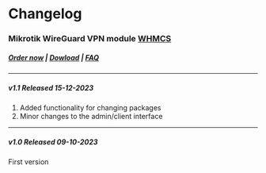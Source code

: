 # Changelog

### Mikrotik WireGuard VPN module **[WHMCS](https://puqcloud.com/link.php?id=77)** 

#####  [Order now](https://puqcloud.com/index.php?rp=/store/whmcs-module-mikrotik-wireguard-vpn) | [Dowload](https://download.puqcloud.com/WHMCS/servers/PUQ_WHMCS-Mikrotik-WireGuard-VPN/) | [FAQ](https://faq.puqcloud.com/)

- - - - - -

##### v1.1 Released 15-12-2023

1. Added functionality for changing packages
2. Minor changes to the admin/client interface

- - - - - -

##### v1.0 Released 09-10-2023

First version
